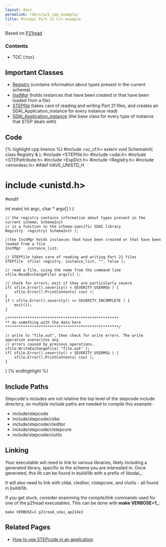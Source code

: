 ```yaml
---
layout: docs
permalink: /docs/p21_cpp_example/
title: Minimal Part 21 C++ example
---
```


Based on [P21read](/docs/p21read/)

### Contents
* TOC
{:toc}


## Important Classes

-   [Registry](http://stepcode.org/doxygen/class_registry.html) (contains information about types present in the current schema)
-   [InstMgr](http://stepcode.org/doxygen/class_inst_mgr.html) (holds instances that have been created or that have been loaded from a file)
-   [STEPfile](http://stepcode.org/doxygen/class_s_t_e_pfile.html) (takes care of reading and writing Part 21 files, and creates an SDAI_Application_instance for every instance read)
-   [SDAI_Application_instance](http://stepcode.org/doxygen/class_s_d_a_i___application__instance.html) (the base class for every type of instance that STEP deals with)

## Code


{% highlight cpp linenos %}
#include <sc_cf.h>
extern void SchemaInit( class Registry & );
#include <STEPfile.h>
#include <sdai.h>
#include <STEPattribute.h>
#include <ExpDict.h>
#include <Registry.h>
#include <errordesc.h>
#ifdef HAVE_UNISTD_H
# include <unistd.h>
#endif

int main( int argc, char * argv[] ) {

    // the registry contains information about types present in the current schema; SchemaInit 
    // is a function in the schema-specific SDAI library
    Registry  registry( SchemaInit );

    //the InstMgr holds instances that have been created or that have been loaded from a file
    InstMgr   instance_list;

    // STEPfile takes care of reading and writing Part 21 files
    STEPfile  sfile( registry, instance_list, "", false );

    // read a file, using the name from the command line
    sfile.ReadExchangeFile( argv[1] );

    // check for errors; exit if they are particularly severe
    if( sfile.Error().severity() < SEVERITY_USERMSG ) {
        sfile.Error().PrintContents( cout );
    }
    if ( sfile.Error().severity() <= SEVERITY_INCOMPLETE ) {
        exit(1);
    }

    /**************************************************
    ** do something with the data here
    ***************************************************/

    // write to "file.out", then check for write errors. The write operation overwrites any
    // errors caused by previous operations.
    sfile.WriteExchangeFile( "file.out" );
    if( sfile.Error().severity() < SEVERITY_USERMSG ) {
        sfile.Error().PrintContents( cout );
    }
}
{% endhighlight %}

## Include Paths

Stepcode's includes are not relative the top level of the stepcode
include directory, so multiple include paths are needed to compile this
example:

-   include/stepcode
-   include/stepcode/cldai
-   include/stepcode/cleditor
-   include/stepcode/clstepcore
-   include/stepcode/clutils

## Linking

Your executable will need to link to various libraries, likely including
a generated library, specific to the schema you are interested in. Once
generated, this lib can be found in build/lib with a prefix of
libsdai_.

It will also need to link with cldai, cleditor, clstepcore, and clutils - all found in build/lib.

If you get stuck, consider examining the compile/link commands used for one of the p21read executables. This can be done with **make VERBOSE=1_**:

`make VERBOSE=1 p21read_sdai_ap214e3`

## Related Pages

-   [How to use STEPcode in an application](How_to_use_STEPcode_in_an_application.html)

